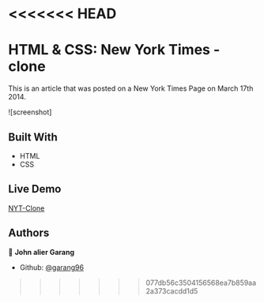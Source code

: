 <<<<<<< HEAD
=======
# HTML & CSS: New York Times - clone

This is an article that was posted on a New York Times Page on March 17th 2014.

![screenshot] <img src="">
## Built With

- HTML
- CSS

## Live Demo

[NYT-Clone]()

## Authors

👤 **John alier Garang**

- Github: [@garang96](https://github.com/garang96)

>>>>>>> 077db56c3504156568ea7b859aa2a373cacdd1d5
